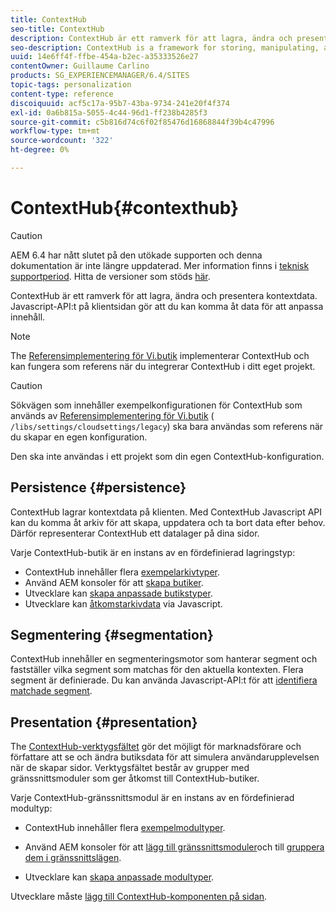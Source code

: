 ```yaml
---
title: ContextHub
seo-title: ContextHub
description: ContextHub är ett ramverk för att lagra, ändra och presentera kontextdata
seo-description: ContextHub is a framework for storing, manipulating, and presenting context data
uuid: 14e6ff4f-ffbe-454a-b2ec-a35333526e27
contentOwner: Guillaume Carlino
products: SG_EXPERIENCEMANAGER/6.4/SITES
topic-tags: personalization
content-type: reference
discoiquuid: acf5c17a-95b7-43ba-9734-241e20f4f374
exl-id: 0a6b815a-5055-4c44-96d1-ff238b4285f3
source-git-commit: c5b816d74c6f02f85476d16868844f39b4c47996
workflow-type: tm+mt
source-wordcount: '322'
ht-degree: 0%

---
```


# ContextHub{#contexthub}

>[!CAUTION]
>
>AEM 6.4 har nått slutet på den utökade supporten och denna dokumentation är inte längre uppdaterad. Mer information finns i [teknisk supportperiod](https://helpx.adobe.com/support/programs/eol-matrix.html). Hitta de versioner som stöds [här](https://experienceleague.adobe.com/docs/).

ContextHub är ett ramverk för att lagra, ändra och presentera kontextdata. Javascript-API:t på klientsidan gör att du kan komma åt data för att anpassa innehåll.

>[!NOTE]
>
>The [Referensimplementering för Vi.butik](/help/sites-developing/we-retail.md) implementerar ContextHub och kan fungera som referens när du integrerar ContextHub i ditt eget projekt.

>[!CAUTION]
>
>Sökvägen som innehåller exempelkonfigurationen för ContextHub som används av [Referensimplementering för Vi.butik](/help/sites-developing/we-retail.md) ( `/libs/settings/cloudsettings/legacy`) ska bara användas som referens när du skapar en egen konfiguration.
>
>Den ska inte användas i ett projekt som din egen ContextHub-konfiguration.

## Persistence {#persistence}

ContextHub lagrar kontextdata på klienten. Med ContextHub Javascript API kan du komma åt arkiv för att skapa, uppdatera och ta bort data efter behov. Därför representerar ContextHub ett datalager på dina sidor.

Varje ContextHub-butik är en instans av en fördefinierad lagringstyp:

* ContextHub innehåller flera [exempelarkivtyper](/help/sites-developing/ch-samplestores.md).
* Använd AEM konsoler för att [skapa butiker](/help/sites-administering/contexthub-config.md#creating-a-contexthub-store).
* Utvecklare kan [skapa anpassade butikstyper](/help/sites-developing/ch-extend.md#creating-custom-store-candidates).
* Utvecklare kan [åtkomstarkivdata](/help/sites-developing/ch-adding.md#interacting-with-contexthub-stores) via Javascript.

## Segmentering {#segmentation}

ContextHub innehåller en segmenteringsmotor som hanterar segment och fastställer vilka segment som matchas för den aktuella kontexten. Flera segment är definierade. Du kan använda Javascript-API:t för att [identifiera matchade segment](/help/sites-developing/ch-adding.md#determining-resolved-contexthub-segments).

## Presentation {#presentation}

The [ContextHub-verktygsfältet](/help/sites-authoring/ch-previewing.md) gör det möjligt för marknadsförare och författare att se och ändra butiksdata för att simulera användarupplevelsen när de skapar sidor. Verktygsfältet består av grupper med gränssnittsmoduler som ger åtkomst till ContextHub-butiker.

Varje ContextHub-gränssnittsmodul är en instans av en fördefinierad modultyp:

* ContextHub innehåller flera [exempelmodultyper](/help/sites-developing/ch-samplemodules.md).
* Använd AEM konsoler för att [lägg till gränssnittsmoduler](/help/sites-administering/contexthub-config.md#adding-a-ui-module)och till [gruppera dem i gränssnittslägen](/help/sites-administering/contexthub-config.md#adding-a-ui-mode).

* Utvecklare kan [skapa anpassade modultyper](/help/sites-developing/ch-extend.md#creating-contexthub-ui-module-types).

Utvecklare måste [lägg till ContextHub-komponenten på sidan](/help/sites-developing/ch-adding.md).
